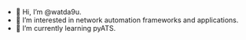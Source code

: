 - 👋 Hi, I’m @watda9u.
- 👀 I’m interested in network automation frameworks and applications.
- 🌱 I’m currently learning pyATS.

<!---
watda9u/watda9u is a ✨ special ✨ repository because its `README.md` (this file) appears on your GitHub profile.
You can click the Preview link to take a look at your changes.
--->
